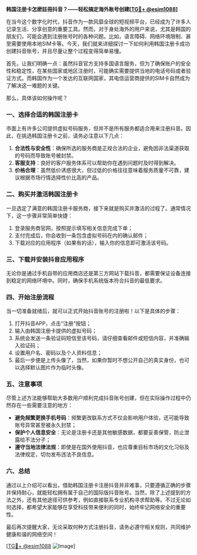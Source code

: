 **韩国注册卡怎麽註冊抖音？——轻松搞定海外账号创建[[TG💪+ @esim1088](https://t.me/s/esim1088)]**

在当今这个数字化时代，抖音作为一款风靡全球的短视频平台，已经成为了许多人记录生活、分享创意的重要工具。然而，对于身处海外的用户来说，尤其是韩国的朋友们，可能会遇到注册账号时的各种问题。比如，语言障碍、网络环境限制、甚至需要使用本地SIM卡等。今天，我们就来详细探讨一下如何利用韩国注册卡成功创建抖音账号，并且尽量让整个过程变得简单易懂。

首先，让我们明确一点：虽然抖音官方支持多国语言服务，但为了确保账户的安全性和稳定性，在某些国家或地区注册时，可能确实需要提供当地的电话号码或者验证方式。而韩国作为一个发达的互联网国家，其电信运营商提供的SIM卡自然成为了解决这一难题的关键。

那么，具体该如何操作呢？

### 一、选择合适的韩国注册卡

市面上有许多公司提供虚拟号码服务，但并不是所有服务都适合用来注册抖音。因此，在挑选韩国注册卡之前，请务必注意以下几点：

1. **合法性与安全性**：确保所选的服务商是正规合法的企业，避免因非法渠道获取的号码而导致账号被封禁。
2. **客服支持**：良好的客户服务体系可以帮助你在遇到问题时及时得到解决。
3. **价格合理**：虽然低价诱惑很大，但过低的价格往往意味着服务质量不可靠，建议根据市场行情选择性价比高的产品。

### 二、购买并激活韩国注册卡

一旦选定了满意的韩国注册卡服务商，接下来就是购买并激活的过程了。通常情况下，这一步骤非常简单快捷：

1. 登录服务商官网，按照提示填写相关信息完成下单；
2. 支付完成后，你会收到一条包含虚拟号码在内的确认邮件；
3. 下载对应的应用程序（如果有的话），输入你的信息即可激活该号码。

### 三、下载并安装抖音应用程序

无论你是通过手机自带的应用商店还是第三方网站下载抖音，都需要保证设备连接到稳定的网络环境中。同时，确保手机系统版本符合抖音的最低要求。

### 四、开始注册流程

当一切准备就绪后，就可以正式开始抖音账号的注册啦！以下是具体的步骤：

1. 打开抖音APP，点击“注册”按钮；
2. 输入由韩国注册卡提供的虚拟号码；
3. 系统会发送一条验证码短信至该号码，请仔细查看邮件或短信内容，并准确输入验证码；
4. 设置用户名、密码以及个人资料信息；
5. 最后一步便是上传头像了，当然，如果你暂时不想公开自己的真实身份，也可以选择默认图片作为临时头像。

### 五、注意事项

尽管上述方法能够帮助大多数用户顺利完成抖音账号创建，但在实际操作过程中仍然存在一些需要注意的地方：

- **避免频繁更换手机号码**：频繁更改联系方式不仅会影响用户体验，还可能导致账号异常甚至被永久封禁；
- **保护个人信息安全**：无论是注册卡还是其他敏感数据，都要妥善保管，防止泄露给不法分子；
- **遵守当地法律法规**：即使是在国外使用抖音，也应尊重目标市场的文化习俗及法律规定，切勿发布违法不良信息。

### 六、总结

通过以上介绍可以看出，借助韩国注册卡注册抖音并非难事，只要遵循正确的步骤并保持耐心，就能轻松拥有属于自己的国际版抖音账号。当然，除了上述提到的方法之外，还有其他途径可供参考，例如直接联系专业机构寻求帮助等。不过无论如何选择，都希望大家能够在享受科技带来便利的同时，始终牢记网络安全的重要性。

最后再次提醒大家，无论采取何种方式注册抖音，请务必遵守相关规则，共同维护健康和谐的网络空间！

[[TG💪+ @esim1088](https://t.me/s/esim1088) ![Image](https://i.postimg.cc/4NQfJmqS/Snipaste-2025-05-13-00-14-12.png)]